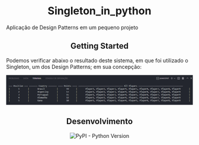 <div align="center">
    <h1> Singleton_in_python </h1>
</div>

Aplicação de Design Patterns em um pequeno projeto

<div align="center">
    <h2> Getting Started </div>
</div>
    
Podemos verificar abaixo o resultado deste sistema, em que foi utilizado o Singleton, um dos Design Patterns; em sua concepção:

<p align="center"><img src="assets/Console.png"><p align="center">

<div align="center">

    
<h2> Desenvolvimento </h2>

![PyPI - Python Version](https://img.shields.io/pypi/pyversions/Django?style=flat-square)
    
</div>
